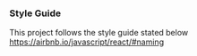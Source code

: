 ### Style Guide

This project follows the style guide stated below
https://airbnb.io/javascript/react/#naming
